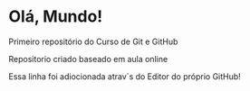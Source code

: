 # Olá, Mundo!
 Primeiro repositório do Curso de Git e GitHub

 Repositorio criado baseado em aula online

Essa linha foi adiocionada atrav´s do Editor do próprio GitHub!
